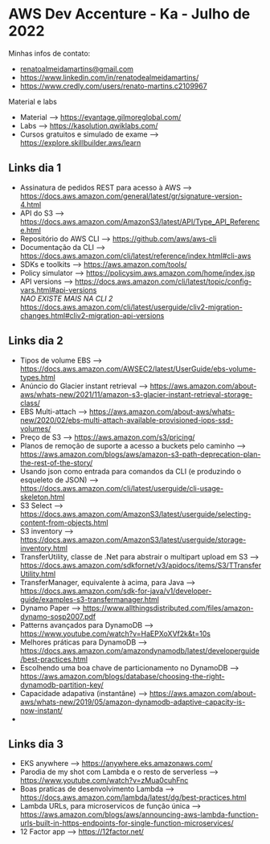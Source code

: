 # AWS Dev Accenture - Ka - Julho de 2022

Minhas infos de contato:
- renatoalmeidamartins@gmail.com
- https://www.linkedin.com/in/renatodealmeidamartins/
- https://www.credly.com/users/renato-martins.c2109967

Material e labs
- Material --> https://evantage.gilmoreglobal.com/
- Labs --> https://kasolution.qwiklabs.com/
- Cursos gratuitos e simulado de exame --> https://explore.skillbuilder.aws/learn

## Links dia 1
- Assinatura de pedidos REST para acesso à AWS --> https://docs.aws.amazon.com/general/latest/gr/signature-version-4.html
- API do S3 --> https://docs.aws.amazon.com/AmazonS3/latest/API/Type_API_Reference.html
- Repositório do AWS CLI --> https://github.com/aws/aws-cli
- Documentação da CLI --> https://docs.aws.amazon.com/cli/latest/reference/index.html#cli-aws
- SDKs e toolkits --> https://aws.amazon.com/tools/
- Policy simulator --> https://policysim.aws.amazon.com/home/index.jsp
- API versions --> https://docs.aws.amazon.com/cli/latest/topic/config-vars.html#api-versions <br>
*NAO EXISTE MAIS NA CLI 2* https://docs.aws.amazon.com/cli/latest/userguide/cliv2-migration-changes.html#cliv2-migration-api-versions


## Links dia 2
- Tipos de volume EBS --> https://docs.aws.amazon.com/AWSEC2/latest/UserGuide/ebs-volume-types.html
- Anúncio do Glacier instant retrieval --> https://aws.amazon.com/about-aws/whats-new/2021/11/amazon-s3-glacier-instant-retrieval-storage-class/
- EBS Multi-attach --> https://aws.amazon.com/about-aws/whats-new/2020/02/ebs-multi-attach-available-provisioned-iops-ssd-volumes/
- Preço de S3 --> https://aws.amazon.com/s3/pricing/
- Planos de remoção de suporte a acesso a buckets pelo caminho --> https://aws.amazon.com/blogs/aws/amazon-s3-path-deprecation-plan-the-rest-of-the-story/
- Usando json como entrada para comandos da CLI (e produzindo o esqueleto de JSON) --> https://docs.aws.amazon.com/cli/latest/userguide/cli-usage-skeleton.html
- S3 Select --> https://docs.aws.amazon.com/AmazonS3/latest/userguide/selecting-content-from-objects.html
- S3 inventory --> https://docs.aws.amazon.com/AmazonS3/latest/userguide/storage-inventory.html
- TransferUtility, classe de .Net para abstrair o multipart upload em S3 --> https://docs.aws.amazon.com/sdkfornet/v3/apidocs/items/S3/TTransferUtility.html
- TransferManager, equivalente à acima, para Java --> https://docs.aws.amazon.com/sdk-for-java/v1/developer-guide/examples-s3-transfermanager.html
- Dynamo Paper --> https://www.allthingsdistributed.com/files/amazon-dynamo-sosp2007.pdf
- Patterns avançados para DynamoDB --> https://www.youtube.com/watch?v=HaEPXoXVf2k&t=10s
- Melhores práticas para DynamoDB --> https://docs.aws.amazon.com/amazondynamodb/latest/developerguide/best-practices.html
- Escolhendo uma boa chave de particionamento no DynamoDB --> https://aws.amazon.com/blogs/database/choosing-the-right-dynamodb-partition-key/
- Capacidade adapativa (instantâne) --> https://aws.amazon.com/about-aws/whats-new/2019/05/amazon-dynamodb-adaptive-capacity-is-now-instant/
- 
## Links dia 3
- EKS anywhere --> https://anywhere.eks.amazonaws.com/
- Parodia de my shot com Lambda e o resto de serverless --> https://www.youtube.com/watch?v=zMua0cuhFnc
- Boas praticas de desenvolvimento Lambda --> https://docs.aws.amazon.com/lambda/latest/dg/best-practices.html
- Lambda URLs, para microservicos de função única --> https://aws.amazon.com/blogs/aws/announcing-aws-lambda-function-urls-built-in-https-endpoints-for-single-function-microservices/
 - 12 Factor app --> https://12factor.net/
